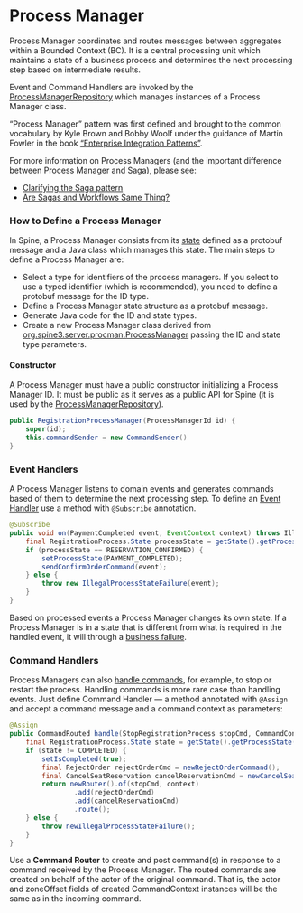# Process Manager

Process Manager coordinates and routes messages between aggregates within a Bounded Context (BC). It is a central processing unit which maintains a state of a business process and determines the next processing step based on intermediate results.

Event and Command Handlers are invoked by the [ProcessManagerRepository](./repository.md) which manages instances of a Process Manager class.

“Process Manager” pattern was first defined and brought to the common vocabulary by Kyle Brown and Bobby Woolf under the guidance of Martin Fowler in the book [“Enterprise Integration Patterns”](http://www.enterpriseintegrationpatterns.com/patterns/messaging/ProcessManager.html).

For more information on Process Managers (and the important difference between Process Manager and Saga), please see:
* [Clarifying the Saga pattern](http://kellabyte.com/2012/05/30/clarifying-the-saga-pattern/)  
* [Are Sagas and Workflows Same Thing?](https://dzone.com/articles/are-sagas-and-workflows-same-t)

### How to Define a Process Manager

In Spine, a Process Manager consists from its [state](../biz-model/process-manager-states.md) defined as a protobuf message and a Java class which manages this state. 
The main steps to define a Process Manager are:

* Select a type for identifiers of the process managers. If you select to use a typed identifier (which is recommended), you need to define a protobuf message for the ID type.
* Define a Process Manager state structure as a protobuf message.
* Generate Java code for the ID and state types.
* Create a new Process Manager class derived from [org.spine3.server.procman.ProcessManager](https://github.com/SpineEventEngine/core-java/blob/037ac4d9e7133a95c75d927e5b649ab4f6f0f7f2/server/src/main/java/org/spine3/server/procman/ProcessManager.java) passing the ID and state type parameters.

#### Constructor 

A Process Manager must have a public constructor initializing a Process Manager ID. It must be public as it serves as a public API for Spine (it is used by the [ProcessManagerRepository](./repository.md)).

```java
public RegistrationProcessManager(ProcessManagerId id) {
    super(id);
    this.commandSender = new CommandSender()
}
```
### Event Handlers
A Process Manager listens to domain events and generates commands based of them to determine the next processing step. To define an [Event Handler](./event-handler.md) use a method with `@Subscribe` annotation.

```java
@Subscribe
public void on(PaymentCompleted event, EventContext context) throws IllegalProcessStateFailure {
    final RegistrationProcess.State processState = getState().getProcessState();
    if (processState == RESERVATION_CONFIRMED) {
        setProcessState(PAYMENT_COMPLETED);
        sendConfirmOrderCommand(event);
    } else {
        throw new IllegalProcessStateFailure(event);
    }
}
```
Based on processed events a Process Manager changes its own state. If a Process Manager is in a state that is different from what is required in the handled event, it will through a [business failure](../biz-model/failures.md). 

### Command Handlers

Process Managers can also [handle commands](./command-handler.md), for example, to stop or restart the process. Handling commands is more rare case than handling events. Just define Command Handler — a method annotated with `@Assign` and accept a command message and a command context as parameters:

```java
@Assign
public CommandRouted handle(StopRegistrationProcess stopCmd, CommandContext context) {
    final RegistrationProcess.State state = getState().getProcessState();
    if (state != COMPLETED) {
        setIsCompleted(true);
        final RejectOrder rejectOrderCmd = newRejectOrderCommand();
        final CancelSeatReservation cancelReservationCmd = newCancelSeatReservationCommand();
        return newRouter().of(stopCmd, context)
                .add(rejectOrderCmd)
                .add(cancelReservationCmd)
                .route();
    } else {
        throw newIllegalProcessStateFailure();
    }
}
```
Use a **Command Router** to create and post command(s) in response to a command received by the Process Manager. 
The routed commands are created on behalf of the actor of the original command. That is, the actor and zoneOffset fields of created CommandContext instances will be the same as in the incoming command.